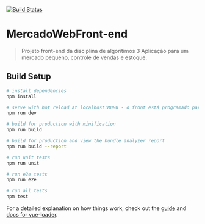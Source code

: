 [![Build Status](https://travis-ci.org/ViniciusVonAhn/MercadoWeb.svg?branch=master)](https://travis-ci.org/ViniciusVonAhn/MercadoWeb)

# MercadoWebFront-end

> Projeto front-end da disciplina de algoritimos 3
> Aplicação para um mercado pequeno, controle de vendas e estoque.

## Build Setup

``` bash
# install dependencies
npm install

# serve with hot reload at localhost:8080 - o front está programado para receber dados da api no endereço localhost:8080 e a api fornecer dados para o front no endereço localhost:8081
npm run dev

# build for production with minification
npm run build

# build for production and view the bundle analyzer report
npm run build --report

# run unit tests
npm run unit

# run e2e tests
npm run e2e

# run all tests
npm test
```

For a detailed explanation on how things work, check out the [guide](http://vuejs-templates.github.io/webpack/) and [docs for vue-loader](http://vuejs.github.io/vue-loader).
